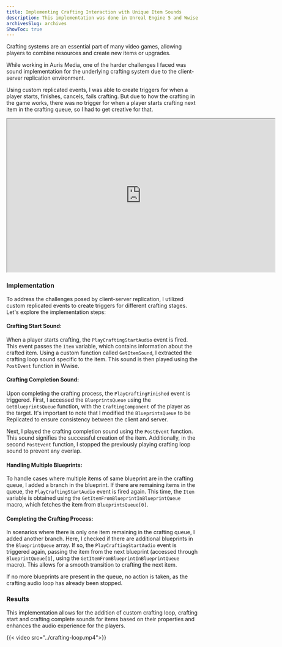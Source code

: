 ```yaml
---
title: Implementing Crafting Interaction with Unique Item Sounds
description: This implementation was done in Unreal Engine 5 and Wwise.
archivesSlug: archives
ShowToc: true
---
```


Crafting systems are an essential part of many video games, allowing players to combine resources and create new items or upgrades.

While working in Auris Media, one of the harder challenges I faced was sound implementation for the underlying crafting system due to the client-server replication environment.

Using custom replicated events, I was able to create triggers for when a player starts, finishes, cancels, fails crafting. But due to how the crafting in the game works, there was no trigger for when a player starts crafting next item in the crafting queue, so I had to get creative for that.

<iframe src="https://blueprintue.com/render/ho69zfp2/" scrolling="no" allowfullscreen width="700" height="400"></iframe>

### Implementation

To address the challenges posed by client-server replication, I utilized custom replicated events to create triggers for different crafting stages. Let's explore the implementation steps:

#### Crafting Start Sound:
When a player starts crafting, the `PlayCraftingStartAudio` event is fired. This event passes the `Item` variable, which contains information about the crafted item. Using a custom function called `GetItemSound`, I extracted the crafting loop sound specific to the item. This sound is then played using the `PostEvent` function in Wwise.

#### Crafting Completion Sound:
Upon completing the crafting process, the `PlayCraftingFinished` event is triggered. First, I accessed the `BlueprintsQueue` using the `GetBlueprintsQueue` function, with the `CraftingComponent` of the player as the target. It's important to note that I modified the `BlueprintsQueue` to be Replicated to ensure consistency between the client and server.

Next, I played the crafting completion sound using the `PostEvent` function. This sound signifies the successful creation of the item. Additionally, in the second `PostEvent` function, I stopped the previously playing crafting loop sound to prevent any overlap.

#### Handling Multiple Blueprints:
To handle cases where multiple items of same blueprint are in the crafting queue, I added a branch in the blueprint. If there are remaining items in the queue, the `PlayCraftingStartAudio` event is fired again. This time, the `Item` variable is obtained using the `GetItemFromBlueprintInBlueprintQueue` macro, which fetches the item from `BlueprintsQueue[0]`.

#### Completing the Crafting Process:
In scenarios where there is only one item remaining in the crafting queue, I added another branch. Here, I checked if there are additional blueprints in the `BlueprintQueue` array. If so, the `PlayCraftingStartAudio` event is triggered again, passing the item from the next blueprint (accessed through `BlueprintQueue[1]`, using the `GetItemFromBlueprintInBlueprintQueue` macro). This allows for a smooth transition to crafting the next item.

If no more blueprints are present in the queue, no action is taken, as the crafting audio loop has already been stopped.

### Results

This implementation allows for the addition of custom crafting loop, crafting start and crafting complete sounds for items based on their properties and enhances the audio experience for the players.

{{< video src="../crafting-loop.mp4">}}